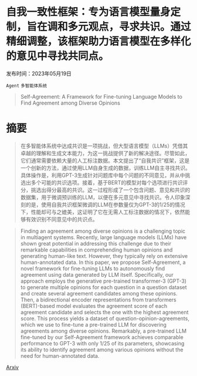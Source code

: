 # 自我一致性框架：专为语言模型量身定制，旨在调和多元观点，寻求共识。通过精细调整，该框架助力语言模型在多样化的意见中寻找共同点。

发布时间：2023年05月19日

`Agent` `多智能体系统`

> Self-Agreement: A Framework for Fine-tuning Language Models to Find Agreement among Diverse Opinions

# 摘要

> 在多智能体系统中达成共识是一项挑战，但大型语言模型（LLMs）凭借其卓越的理解和生成文本能力，为这一挑战提供了新的解决途径。尽管如此，它们通常需要依赖大量的人工标注数据。本文提出了“自我共识”框架，这是一个创新的方法，通过使用LLM自身生成的数据，训练LLM自主寻找共识。具体操作是，利用GPT-3生成针对问题库中每个问题的不同意见，并从中挑选出多个可能的共识选项。接着，基于BERT的模型对每个选项进行共识评分，挑选出得分最高的共识。这一过程形成了一个包含问题、意见和共识的数据集，用于微调预训练的LLM，以便在多元意见中寻找共识。令人印象深刻的是，使用自我共识框架微调的LLM在参数量仅为GPT-3的1/25的情况下，性能却可与之媲美，这证明了它在无需人工标注数据的情况下，依然能够有效识别不同意见中的共识点。

> Finding an agreement among diverse opinions is a challenging topic in multiagent systems. Recently, large language models (LLMs) have shown great potential in addressing this challenge due to their remarkable capabilities in comprehending human opinions and generating human-like text. However, they typically rely on extensive human-annotated data. In this paper, we propose Self-Agreement, a novel framework for fine-tuning LLMs to autonomously find agreement using data generated by LLM itself. Specifically, our approach employs the generative pre-trained transformer-3 (GPT-3) to generate multiple opinions for each question in a question dataset and create several agreement candidates among these opinions. Then, a bidirectional encoder representations from transformers (BERT)-based model evaluates the agreement score of each agreement candidate and selects the one with the highest agreement score. This process yields a dataset of question-opinion-agreements, which we use to fine-tune a pre-trained LLM for discovering agreements among diverse opinions. Remarkably, a pre-trained LLM fine-tuned by our Self-Agreement framework achieves comparable performance to GPT-3 with only 1/25 of its parameters, showcasing its ability to identify agreement among various opinions without the need for human-annotated data.

[Arxiv](https://arxiv.org/abs/2305.11460)